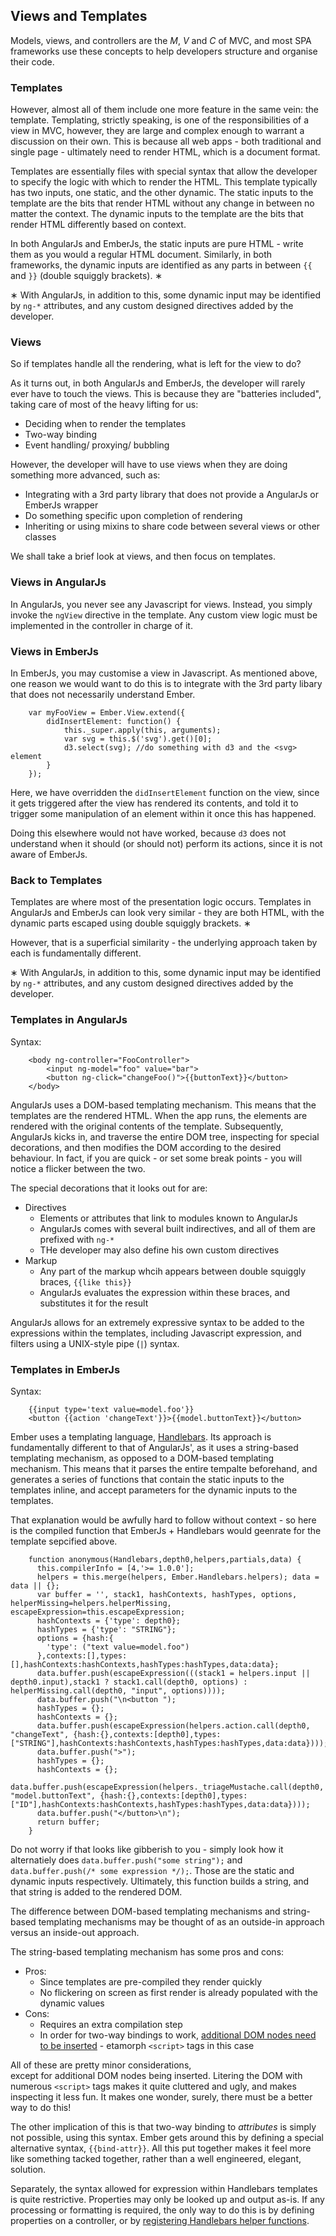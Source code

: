 ## Views and Templates

Models, views, and controllers are the *M*, *V* and *C* of MVC,
and most SPA frameworks use these concepts to help developers structure
and organise their code.

### Templates

However, almost all of them include one more feature in the same vein:
the template.
Templating, strictly speaking, is one of the responsibilities of a view in MVC,
however, they are large and complex enough to warrant a discussion on their own.
This is because all web apps - both traditional and single page -
ultimately need to render HTML, which is a document format.

Templates are essentially files with special syntax that allow the developer
to specify the logic with which to render the HTML.
This template typically has two inputs, one static, and the other dynamic.
The static inputs to the template are the bits that render HTML without any
change in between no matter the context.
The dynamic inputs to the template are the bits that render HTML differently
based on context.

In both AngularJs and EmberJs, the static inputs are pure HTML -
write them as you would a regular HTML document.
Similarly, in both frameworks, the dynamic inputs are identified as any parts
in between `{{` and `}}` (double squiggly brackets). <super>&lowast;</super>

<super>&lowast;</super> With AngularJs, in addition to this,
some dynamic input may be identified by `ng-*` attributes,
and any custom designed directives added by the developer.

### Views

So if templates handle all the rendering, what is left for the view to do?

As it turns out, in both AngularJs and EmberJs,
the developer will rarely ever have to touch the views.
This is because they are "batteries included",
taking care of most of the heavy lifting for us:

- Deciding when to render the templates
- Two-way binding
- Event handling/ proxying/ bubbling

However, the developer will have to use views when they are doing something
more advanced, such as:

- Integrating with a 3rd party library that does not provide a AngularJs or EmberJs wrapper
- Do something specific upon completion of rendering
- Inheriting or using mixins to share code between several views or other classes

We shall take a brief look at views, and then focus on templates.

### Views in AngularJs

In AngularJs, you never see any Javascript for views.
Instead, you simply invoke the `ngView` directive in the template.
Any custom view logic must be implemented in the controller in charge of it.

### Views in EmberJs

In EmberJs, you may customise a view in Javascript.
As mentioned above, one reason we would want to do this is to
integrate with the 3rd party libary that does not necessarily understand Ember.

        var myFooView = Ember.View.extend({
            didInsertElement: function() {
                this._super.apply(this, arguments);
                var svg = this.$('svg').get()[0];
                d3.select(svg); //do something with d3 and the <svg> element
            }
        });

Here, we have overridden the `didInsertElement` function on the view,
since it gets triggered after the view has rendered its contents,
and told it to trigger some manipulation of an element within it
once this has happened.

Doing this elsewhere would not have worked,
because `d3` does not understand when it should (or should not) perform its
actions, since it is not aware of EmberJs.

### Back to Templates

Templates are where most of the presentation logic occurs.
Templates in AngularJs and EmberJs can look very similar -
they are both HTML, with the dynamic parts escaped using double squiggly brackets. <super>&lowast;</super>

However, that is a superficial similarity -
the underlying approach taken by each is fundamentally different.

<super>&lowast;</super> With AngularJs, in addition to this,
some dynamic input may be identified by `ng-*` attributes,
and any custom designed directives added by the developer.

### Templates in AngularJs

Syntax:

        <body ng-controller="FooController">
            <input ng-model="foo" value="bar">
            <button ng-click="changeFoo()">{{buttonText}}</button>
        </body>

AngularJs uses a DOM-based templating mechanism.
This means that the templates are the rendered HTML.
When the app runs, the elements are rendered with
the original contents of the template.
Subsequently, AngularJs kicks in, and traverse the entire DOM tree,
inspecting for special decorations,
and then modifies the DOM according to the desired behaviour.
In fact, if you are quick - or set some break points -
you will notice a flicker between the two.

The special decorations that it looks out for are:

- Directives
    - Elements or attributes that link to modules known to AngularJs
    - AngularJs comes with several built indirectives,
      and all of them are prefixed with `ng-*`
    - THe developer may also define his own custom directives
- Markup
    - Any part of the markup whcih appears between double squiggly braces,
      `{{like this}}`
    - AngularJs evaluates the expression within these braces,
      and substitutes it for the result

AngularJs allows for an extremely expressive syntax to be added to the
expressions within the templates,
including Javascript expression,
and filters using a UNIX-style pipe (`|`) syntax.

### Templates in EmberJs

Syntax:

        {{input type='text value=model.foo'}}
        <button {{action 'changeText'}}>{{model.buttonText}}</button>

Ember uses a templating language, [Handlebars](http://handlebarsjs.com/).
Its approach is fundamentally different to that of AngularJs',
as it uses a string-based templating mechanism,
as opposed to a DOM-based templating mechanism.
This means that it parses the entire tempalte beforehand,
and generates a series of functions that contain
the static inputs to the templates inline,
and accept parameters for the dynamic inputs to the templates.

That explanation would be awfully hard to follow without context -
so here is the compiled function that EmberJs + Handlebars would geenrate
for the template sepcified above.

        function anonymous(Handlebars,depth0,helpers,partials,data) {
          this.compilerInfo = [4,'>= 1.0.0'];
          helpers = this.merge(helpers, Ember.Handlebars.helpers); data = data || {};
          var buffer = '', stack1, hashContexts, hashTypes, options, helperMissing=helpers.helperMissing, escapeExpression=this.escapeExpression;
          hashContexts = {'type': depth0};
          hashTypes = {'type': "STRING"};
          options = {hash:{
            'type': ("text value=model.foo")
          },contexts:[],types:[],hashContexts:hashContexts,hashTypes:hashTypes,data:data};
          data.buffer.push(escapeExpression(((stack1 = helpers.input || depth0.input),stack1 ? stack1.call(depth0, options) : helperMissing.call(depth0, "input", options))));
          data.buffer.push("\n<button ");
          hashTypes = {};
          hashContexts = {};
          data.buffer.push(escapeExpression(helpers.action.call(depth0, "changeText", {hash:{},contexts:[depth0],types:["STRING"],hashContexts:hashContexts,hashTypes:hashTypes,data:data})));
          data.buffer.push(">");
          hashTypes = {};
          hashContexts = {};
          data.buffer.push(escapeExpression(helpers._triageMustache.call(depth0, "model.buttonText", {hash:{},contexts:[depth0],types:["ID"],hashContexts:hashContexts,hashTypes:hashTypes,data:data})));
          data.buffer.push("</button>\n");
          return buffer;
        }

Do not worry if that looks like gibberish to you -
simply look how it alternatiely does `data.buffer.push("some string");`
and `data.buffer.push(/* some expression */);`.
Those are the static and dynamic inputs respectively.
Ultimately, this function builds a string,
and that string is added to the rendered DOM.

The difference between DOM-based templating mechanisms
and string-based templating mechanisms may be thought of as
an outside-in approach versus an inside-out approach.

The string-based templating mechanism has some pros and cons:

- Pros:
    - Since templates are pre-compiled they render quickly
    - No flickering on screen as first render is already populated
      with the dynamic values
- Cons:
    - Requires an extra compilation step
    - In order for two-way bindings to work,
      [additional DOM nodes need to be inserted](http://emberjs.com/guides/understanding-ember/keeping-templates-up-to-date/) - etamorph `<script>` tags in this case

All of these are pretty minor considerations,\
except for additional DOM nodes being inserted.
Litering the DOM with numerous `<script>` tags makes it quite cluttered and ugly,
and makes inspecting it less fun.
It makes one wonder, surely, there must be a better way to do this!

The other implication of this is that two-way binding to *attributes*
is simply not possible, using this syntax.
Ember gets around this by defining a special alternative syntax, `{{bind-attr}}`.
All this put together makes it feel more like something tacked together,
rather than a well engineered, elegant, solution.

Separately, the syntax allowed for expression within Handlebars templates
is quite restrictive.
Properties may only be looked up and output as-is.
If any processing or formatting is required,
the only way to do this is by defining properties on a controller,
or by [registering Handlebars helper functions](http://emberjs.com/guides/templates/writing-helpers/).
